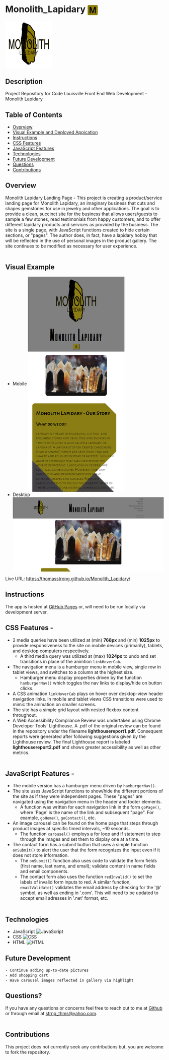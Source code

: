 # Monolith_Lapidary <img align="center" src="img\favicon-32x32.webp" alt="Monolith Lapidary icon">

<img align="center" src="img\monolithmainlogo.webp" height="150px" alt="Monolith Lapidary">

## Description

Project Repository for Code Louisville Front End Web Development - Monolith Lapidary

## Table of Contents

- [Overview](#overview)
- [Visual Example and Deployed Appication](#visual-example)
- [Instructions](#instructions)
- [CSS Features](#css-features)
- [JavaScript Features](#javascript-features)
- [Technologies](#technologies)
- [Future Development](#future-development)
- [Questions](#questions)
- [Contributions](#contributions)

## Overview

Monolith Lapidary Landing Page - This project is creating a product/service landing page for Monolith Lapidary, an imaginary business that cuts and shapes gemstones for use in jewelry and other applications. The goal is to provide a clean, succinct site for the business that allows users/guests to sample a few stones, read testimonials from happy customers, and to offer different lapidary products and services as provided by the business.
The site is a single page, with JavaScript functions created to hide certain sections, or "pages". The author does, in fact, have a lapidary hobby that will be reflected in the use of personal images in the product gallery. The site continues to be modified as necessary for user experience.
<br></br>

## Visual Example

- Mobile
  <img align="center" src="img\monolithlandingss_mobile.png">
- Desktop
  <img align="center" src="img\monolithlandingss_dtop.png">

Live URL: https://thomasstrong.github.io/Monolith_Lapidary/

## Instructions

The app is hosted at [GitHub Pages](https://thomasstrong.github.io/Monolith_Lapidary/) or, will need to be run locally via development server.

## CSS Features -

- 2 media queries have been utilized at (min) **768px** and (min) **1025px** to provide responsiveness to the site on mobile devices (primarily), tablets, and desktop computers respectively.
  - A third media query was utilized at (max) **1024px** to undo and set transitions in place of the animtion `linkHoverCab`.
- The navigation menu is a humburger menu in mobile view, single row in tablet views, and switches to a column at the highest size.
  - Hamburger menu display properties driven by the function `hamburgerNav()` which toggles the nav links to display/hide on button clicks.
- A CSS animation `linkHoverCab` plays on hover over desktop-view header navigation links. In mobile and tablet views CSS transitions were used to mimic the animation on smaller screens.
- The site has a simple grid layout with nested flexbox content throughout.
- A Web Accessibility Compliance Review was undertaken using Chrome Developer Tools' Lighthouse. A .pdf of the original review can be found in the repository under the filename **lighthousereport1.pdf**. Consequent reports were generated after following suggestions given by the Lighthouse review. The final Lighthouse report is labeled **lighthousereport2.pdf** and shows greater accessibility as well as other metrics.
  <br></br>

## JavaScript Features -

- The mobile version has a hamburger menu driven by `hamburgerNav()`.
- The site uses JavaScript functions to show/hide the different portions of the site as if they were independent pages. These "pages" are navigated using the navigation menu in the header and footer elements.
  - A function was written for each navigation link in the form `goPage()`, where 'Page' is the name of the link and subsequent "page". For example, `goHome()`, `goContact()`, etc.
- An image carousel can be found on the home page that steps through product images at specific timed intervals, ~10 seconds.
  - The function `carousel()` employs a for loop and if statement to step through the images and set them to display one at a time.
- The contact form has a submit button that uses a simple function `onSubmit()` to alert the user that the form recognizes the input even if it does not store information.
  - The `onSubmit()` function also uses code to validate the form fields (first name, last name, and email); validate content in name fields and email components.
  - The contact form also uses the function `redInvalid()` to set the labels of invalid form inputs to red. A similar function, `emailValidate()` validates the email address by checking for the '@' symbol, as well as ending in '.com'. This will need to be updated to accept email adresses in '.net' format, etc.
    <br></br>

## Technologies

- JavaScript
  <img src="https://cdn.jsdelivr.net/gh/devicons/devicon/icons/javascript/javascript-original.svg" alt="JavaScript" width="5%" />
- CSS
  <img src="https://cdn.jsdelivr.net/gh/devicons/devicon/icons/css3/css3-original.svg" alt="CSS" width="5%" />
- HTML
  <img src="https://cdn.jsdelivr.net/gh/devicons/devicon/icons/html5/html5-original.svg" alt="HTML" width="5%" />

## Future Development

```
- Continue adding up-to-date pictures
- Add shopping cart
- Have carousel images reflected in gallery via highlight
```

## Questions?

If you have any questions or concerns feel free to reach out to me at [Github](https://github.com/ThomasStrong) or through email at <strng_thms@yahoo.com>.
<br></br>

## Contributions

This project does not currently seek any contributions but, you are welcome to fork the repository.
